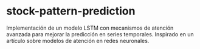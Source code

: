 # stock-pattern-prediction
Implementación de un modelo LSTM con mecanismos de atención avanzada para mejorar la predicción en series temporales. Inspirado en un artículo sobre modelos de atención en redes neuronales.
